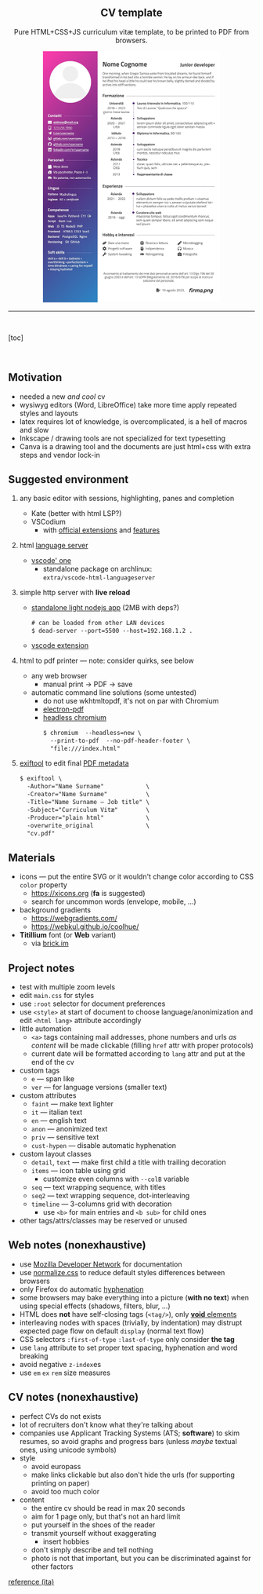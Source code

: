 <div align="center">
<h2>CV template</h2>

Pure HTML+CSS+JS curriculum vitæ template, to be printed to PDF from browsers.

<img src=".repo/screenshot.jpg" height="512">

</div>

---

<br>

[toc]

<br>


## Motivation

- needed a new _and cool_ cv
- wysiwyg editors (Word, LibreOffice) take more time apply repeated styles and layouts
- latex requires lot of knowledge, is overcomplicated, is a hell of macros and slow
- Inkscape / drawing tools are not specialized for text typesetting
- Canva is a drawing tool and the documents are just html+css with extra steps and vendor lock-in


## Suggested environment

1. any basic editor with sessions, highlighting, panes and completion
    - Kate (better with html LSP?)
    - VSCodium
        - with [official extensions](https://aur.archlinux.org/packages/vscodium-bin-marketplace) and [features](https://aur.archlinux.org/packages/vscodium-bin-features)

1. html [language server](https://langserver.org)
    - [vscode' one](https://github.com/Microsoft/vscode/tree/main/extensions/html)
        - standalone package on archlinux:<br>`extra/vscode-html-languageserver`

1. simple http server with **live reload**
    - [standalone light nodejs app](https://github.com/belauzas/dead-server) (2MB with deps?)
        ```shell
        # can be loaded from other LAN devices
        $ dead-server --port=5500 --host=192.168.1.2 .
        ```
    - [vscode extension](https://marketplace.visualstudio.com/items?itemName=ritwickdey.LiveServer)

1. html to pdf printer — note: consider quirks, see below
    - any web browser
        - manual print → PDF → save
    - automatic command line solutions (some untested)
        - do not use wkhtmltopdf, it's not on par with Chromium
        - [electron-pdf](https://github.com/fraserxu/electron-pdf)
        - [headless chromium](https://developer.chrome.com/articles/new-headless/#headless-specific-command-line-flags)
            ```shell
            $ chromium  --headless=new \
              --print-to-pdf  --no-pdf-header-footer \
              "file:///index.html"
            ```

1. [exiftool](https://www.exiftool.org/) to edit final [PDF metadata](https://www.exiftool.org/TagNames/PDF.html)
    ```shell
    $ exiftool \
      -Author="Name Surname"            \
      -Creator="Name Surname"           \
      -Title="Name Surname — Job title" \
      -Subject="Curriculum Vitæ"        \
      -Producer="plain html"            \
      -overwrite_original               \
      "cv.pdf"
    ```


## Materials

- icons — put the entire SVG or it wouldn't change color according to CSS `color` property
    - https://xicons.org (**fa** is suggested)
    - search for uncommon words (envelope, mobile, ...)
- background gradients
    - https://webgradients.com/
    - https://webkul.github.io/coolhue/
- **Titillium** font (or **Web** variant)
    - via [brick.im](https://brick.im/)


## Project notes

- test with multiple zoom levels
- edit `main.css` for styles
- use `:root` selector for document preferences
- use `<style>` at start of document to choose language/anonimization and edit `<html lang>` attribute accordingly
- little automation
    - `<a>` tags containing mail addresses, phone numbers and urls _as content_ will be made clickable (filling `href` attr with proper protocols)
    - current date will be formatted according to `lang` attr and put at the end of the cv
- custom tags
    - `e` — span like
    - `ver` — for language versions (smaller text)
- custom attributes
    - `faint` — make text lighter
    - `it` — italian text
    - `en` — english text
    - `anon` — anonimized text
    - `priv` — sensitive text
    - `cust-hypen` — disable automatic hyphenation
- custom layout classes
    - `detail`, `text` — make first child a title with trailing decoration
    - `items` — icon table using grid
        - customize even columns with `--colB` variable
    - `seq` — text wrapping sequence, with titles
    - `seq2` — text wrapping sequence, dot-interleaving
    - `timeline` — 3-columns grid with decoration
        - use `<b>` for main entries and `<b sub>` for child ones
- other tags/attrs/classes may be reserved or unused


## Web notes (nonexhaustive)

- use [Mozilla Developer Network](https://developer.mozilla.org/en-US/) for documentation
- use [normalize.css](http://necolas.github.io/normalize.css/) to reduce default styles differences between browsers
- only Firefox do automatic [hyphenation](https://developer.mozilla.org/en-US/docs/Web/CSS/hyphens)
- some browsers may bake everything into a picture (**with no text**) when using special effects (shadows, filters, blur, ...)
- HTML does **not** have self-closing tags (`<tag/>`), only [**void** elements](https://developer.mozilla.org/en-US/docs/Glossary/Void_element)
- interleaving nodes with spaces (trivially, by indentation) may distrupt expected page flow on default `display` (normal text flow)
- CSS selectors `:first-of-type` `:last-of-type` only consider **the tag**
- use `lang` attribute to set proper text spacing, hyphenation and word breaking
- avoid negative `z-index`es
- use `em` `ex` `rem` size measures


## CV notes (nonexhaustive)

- perfect CVs do not exists
- lot of recruiters don't know what they're talking about
- companies use Applicant Tracking Systems (ATS; **software**) to skim resumes, so avoid graphs and progress bars (unless _maybe_ textual ones, using unicode symbols)
- style
    - avoid europass
    - make links clickable but also don't hide the urls (for supporting printing on paper)
    - avoid too much color
- content
    - the entire cv should be read in max 20 seconds
    - aim for 1 page only, but that's not an hard limit
    - put yourself in the shoes of the reader
    - transmit yourself without exaggerating
        - insert hobbies
    - don't simply describe and tell nothing
    - photo is not that important, but you can be discriminated against for other factors

[reference (ita)](https://guidopenta.github.io/galactic-CV-guide/)
